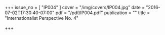 +++
issue_no = [ "IP004" ]
cover = "/img/covers/IP004.jpg"
date = "2016-07-02T17:30:40-07:00"
pdf = "/pdf/IP004.pdf"
publication = ""
title = "Internationalist Perspective No. 4"

+++


